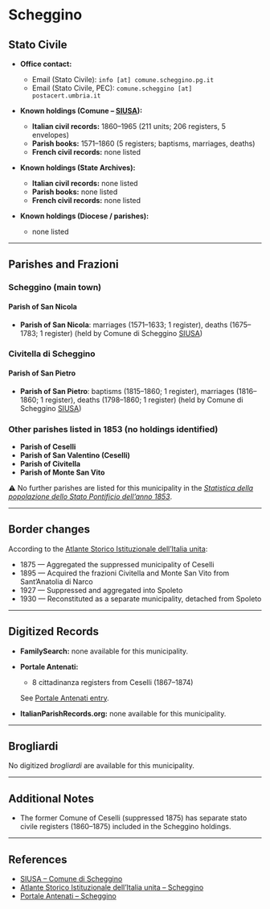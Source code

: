 # Scheggino

## Stato Civile

* **Office contact:**

  * Email (Stato Civile): `info [at] comune.scheggino.pg.it`
  * Email (Stato Civile, PEC): `comune.scheggino [at] postacert.umbria.it`

* **Known holdings (Comune – [SIUSA](https://siusa-archivi.cultura.gov.it/cgi-bin/siusa/pagina.pl?TipoPag=comparc&Chiave=276158)):**

  * **Italian civil records:** 1860–1965 (211 units; 206 registers, 5 envelopes)
  * **Parish books:** 1571–1860 (5 registers; baptisms, marriages, deaths)
  * **French civil records:** none listed

* **Known holdings (State Archives):**

  * **Italian civil records:** none listed
  * **Parish books:** none listed
  * **French civil records:** none listed

* **Known holdings (Diocese / parishes):**

  * none listed

---

## Parishes and Frazioni

### Scheggino (main town)

#### Parish of San Nicola

* **Parish of San Nicola**: marriages (1571–1633; 1 register), deaths (1675–1783; 1 register) (held by Comune di Scheggino [SIUSA](https://siusa-archivi.cultura.gov.it/cgi-bin/siusa/pagina.pl?TipoPag=comparc&Chiave=276158))

### Civitella di Scheggino

#### Parish of San Pietro

* **Parish of San Pietro**: baptisms (1815–1860; 1 register), marriages (1816–1860; 1 register), deaths (1798–1860; 1 register) (held by Comune di Scheggino [SIUSA](https://siusa-archivi.cultura.gov.it/cgi-bin/siusa/pagina.pl?TipoPag=comparc&Chiave=276158))

### Other parishes listed in 1853 (no holdings identified)

* **Parish of Ceselli**
* **Parish of San Valentino (Ceselli)**
* **Parish of Civitella**
* **Parish of Monte San Vito**

⚠️ No further parishes are listed for this municipality in the *[Statistica della popolazione dello Stato Pontificio dell’anno 1853](https://www.google.it/books/edition/Statistics_della_popolazione_dello_Stato/v6dCAQAAMAAJ)*.

---

## Border changes

According to the [Atlante Storico Istituzionale dell’Italia unita](http://dati.san.beniculturali.it/asi/local/detail.html?UA05117):

* 1875 — Aggregated the suppressed municipality of Ceselli
* 1895 — Acquired the frazioni Civitella and Monte San Vito from Sant’Anatolia di Narco
* 1927 — Suppressed and aggregated into Spoleto
* 1930 — Reconstituted as a separate municipality, detached from Spoleto

---

## Digitized Records

* **FamilySearch:** none available for this municipality.

* **Portale Antenati:**

  * 8 cittadinanza registers from Ceselli (1867–1874)

  See [Portale Antenati entry](https://antenati.cultura.gov.it/search-registry/?localita=scheggino).

* **ItalianParishRecords.org:** none available for this municipality.

---

## Brogliardi

No digitized *brogliardi* are available for this municipality.

---

## Additional Notes

* The former Comune of Ceselli (suppressed 1875) has separate stato civile registers (1860–1875) included in the Scheggino holdings.

---

## References

* [SIUSA – Comune di Scheggino](https://siusa-archivi.cultura.gov.it/cgi-bin/siusa/pagina.pl?TipoPag=comparc&Chiave=276158)
* [Atlante Storico Istituzionale dell’Italia unita – Scheggino](http://dati.san.beniculturali.it/asi/local/detail.html?UA05117)
* [Portale Antenati – Scheggino](https://antenati.cultura.gov.it/search-registry/?localita=scheggino)
